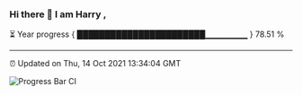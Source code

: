 ### Hi there 👋 I am Harry , 

⏳ Year progress { ███████████████████████▁▁▁▁▁▁▁ } 78.51 %

---

⏰ Updated on Thu, 14 Oct 2021 13:34:04 GMT

![Progress Bar CI](https://github.com/duykhang68/duykhang68/workflows/Progress%20Bar%20CI/badge.svg)

